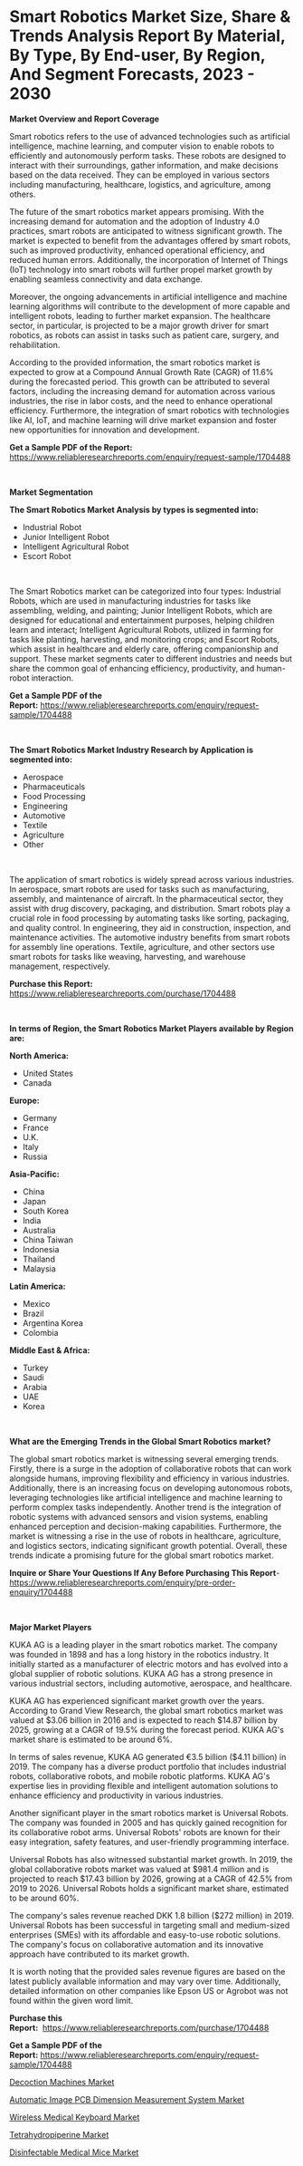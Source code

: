 <p><h1>Smart Robotics Market Size, Share & Trends Analysis Report By Material, By Type, By End-user, By Region, And Segment Forecasts, 2023 - 2030</h1></p><p><strong>Market Overview and Report Coverage</strong></p>
<p><p>Smart robotics refers to the use of advanced technologies such as artificial intelligence, machine learning, and computer vision to enable robots to efficiently and autonomously perform tasks. These robots are designed to interact with their surroundings, gather information, and make decisions based on the data received. They can be employed in various sectors including manufacturing, healthcare, logistics, and agriculture, among others.</p><p>The future of the smart robotics market appears promising. With the increasing demand for automation and the adoption of Industry 4.0 practices, smart robots are anticipated to witness significant growth. The market is expected to benefit from the advantages offered by smart robots, such as improved productivity, enhanced operational efficiency, and reduced human errors. Additionally, the incorporation of Internet of Things (IoT) technology into smart robots will further propel market growth by enabling seamless connectivity and data exchange.</p><p>Moreover, the ongoing advancements in artificial intelligence and machine learning algorithms will contribute to the development of more capable and intelligent robots, leading to further market expansion. The healthcare sector, in particular, is projected to be a major growth driver for smart robotics, as robots can assist in tasks such as patient care, surgery, and rehabilitation.</p><p>According to the provided information, the smart robotics market is expected to grow at a Compound Annual Growth Rate (CAGR) of 11.6% during the forecasted period. This growth can be attributed to several factors, including the increasing demand for automation across various industries, the rise in labor costs, and the need to enhance operational efficiency. Furthermore, the integration of smart robotics with technologies like AI, IoT, and machine learning will drive market expansion and foster new opportunities for innovation and development.</p></p>
<p><strong>Get a Sample PDF of the Report:</strong> <a href="https://www.reliableresearchreports.com/enquiry/request-sample/1704488">https://www.reliableresearchreports.com/enquiry/request-sample/1704488</a></p>
<p>&nbsp;</p>
<p><strong>Market Segmentation</strong></p>
<p><strong>The Smart Robotics Market Analysis by types is segmented into:</strong></p>
<p><ul><li>Industrial Robot</li><li>Junior Intelligent Robot</li><li>Intelligent Agricultural Robot</li><li>Escort Robot</li></ul></p>
<p>&nbsp;</p>
<p><p>The Smart Robotics market can be categorized into four types: Industrial Robots, which are used in manufacturing industries for tasks like assembling, welding, and painting; Junior Intelligent Robots, which are designed for educational and entertainment purposes, helping children learn and interact; Intelligent Agricultural Robots, utilized in farming for tasks like planting, harvesting, and monitoring crops; and Escort Robots, which assist in healthcare and elderly care, offering companionship and support. These market segments cater to different industries and needs but share the common goal of enhancing efficiency, productivity, and human-robot interaction.</p></p>
<p><strong>Get a Sample PDF of the Report:</strong>&nbsp;<a href="https://www.reliableresearchreports.com/enquiry/request-sample/1704488">https://www.reliableresearchreports.com/enquiry/request-sample/1704488</a></p>
<p>&nbsp;</p>
<p><strong>The Smart Robotics Market Industry Research by Application is segmented into:</strong></p>
<p><ul><li>Aerospace</li><li>Pharmaceuticals</li><li>Food Processing</li><li>Engineering</li><li>Automotive</li><li>Textile</li><li>Agriculture</li><li>Other</li></ul></p>
<p>&nbsp;</p>
<p><p>The application of smart robotics is widely spread across various industries. In aerospace, smart robots are used for tasks such as manufacturing, assembly, and maintenance of aircraft. In the pharmaceutical sector, they assist with drug discovery, packaging, and distribution. Smart robots play a crucial role in food processing by automating tasks like sorting, packaging, and quality control. In engineering, they aid in construction, inspection, and maintenance activities. The automotive industry benefits from smart robots for assembly line operations. Textile, agriculture, and other sectors use smart robots for tasks like weaving, harvesting, and warehouse management, respectively.</p></p>
<p><strong>Purchase this Report:</strong>&nbsp; <a href="https://www.reliableresearchreports.com/purchase/1704488">https://www.reliableresearchreports.com/purchase/1704488</a></p>
<p>&nbsp;</p>
<p><strong>In terms of Region, the Smart Robotics Market Players available by Region are:</strong></p>
<p>
    <p> <strong> North America: </strong>
        <ul>
            <li>United States</li>
            <li>Canada</li>
        </ul>
        </p> 
    <p> <strong> Europe: </strong>
        <ul>
            <li>Germany</li>
            <li>France</li>
            <li>U.K.</li>
            <li>Italy</li>
            <li>Russia</li>
        </ul>
        </p> 
    <p> <strong> Asia-Pacific: </strong>
        <ul>
            <li>China</li>
            <li>Japan</li>
            <li>South Korea</li>
            <li>India</li>
            <li>Australia</li>
            <li>China Taiwan</li>
            <li>Indonesia</li>
            <li>Thailand</li>
            <li>Malaysia</li>
        </ul>
        </p> 
    <p> <strong> Latin America: </strong>
        <ul>
            <li>Mexico</li>
            <li>Brazil</li>
            <li>Argentina Korea</li>
            <li>Colombia</li>
        </ul>
        </p> 
    <p> <strong> Middle East & Africa: </strong>
        <ul>
            <li>Turkey</li>
            <li>Saudi</li>
            <li>Arabia</li>
            <li>UAE</li>
            <li>Korea</li>
        </ul>
    </p>
    </p>
<p>&nbsp;</p>
<p><strong>What are the Emerging Trends in the Global Smart Robotics market?</strong></p>
<p><p>The global smart robotics market is witnessing several emerging trends. Firstly, there is a surge in the adoption of collaborative robots that can work alongside humans, improving flexibility and efficiency in various industries. Additionally, there is an increasing focus on developing autonomous robots, leveraging technologies like artificial intelligence and machine learning to perform complex tasks independently. Another trend is the integration of robotic systems with advanced sensors and vision systems, enabling enhanced perception and decision-making capabilities. Furthermore, the market is witnessing a rise in the use of robots in healthcare, agriculture, and logistics sectors, indicating significant growth potential. Overall, these trends indicate a promising future for the global smart robotics market.</p></p>
<p><strong>Inquire or Share Your Questions If Any Before Purchasing This Report</strong>- <a href="https://www.reliableresearchreports.com/enquiry/pre-order-enquiry/1704488">https://www.reliableresearchreports.com/enquiry/pre-order-enquiry/1704488</a></p>
<p>&nbsp;</p>
<p><strong>Major Market Players</strong></p>
<p><p>KUKA AG is a leading player in the smart robotics market. The company was founded in 1898 and has a long history in the robotics industry. It initially started as a manufacturer of electric motors and has evolved into a global supplier of robotic solutions. KUKA AG has a strong presence in various industrial sectors, including automotive, aerospace, and healthcare.</p><p>KUKA AG has experienced significant market growth over the years. According to Grand View Research, the global smart robotics market was valued at $3.06 billion in 2016 and is expected to reach $14.87 billion by 2025, growing at a CAGR of 19.5% during the forecast period. KUKA AG's market share is estimated to be around 6%.</p><p>In terms of sales revenue, KUKA AG generated €3.5 billion ($4.11 billion) in 2019. The company has a diverse product portfolio that includes industrial robots, collaborative robots, and mobile robotic platforms. KUKA AG's expertise lies in providing flexible and intelligent automation solutions to enhance efficiency and productivity in various industries.</p><p>Another significant player in the smart robotics market is Universal Robots. The company was founded in 2005 and has quickly gained recognition for its collaborative robot arms. Universal Robots' robots are known for their easy integration, safety features, and user-friendly programming interface.</p><p>Universal Robots has also witnessed substantial market growth. In 2019, the global collaborative robots market was valued at $981.4 million and is projected to reach $17.43 billion by 2026, growing at a CAGR of 42.5% from 2019 to 2026. Universal Robots holds a significant market share, estimated to be around 60%.</p><p>The company's sales revenue reached DKK 1.8 billion ($272 million) in 2019. Universal Robots has been successful in targeting small and medium-sized enterprises (SMEs) with its affordable and easy-to-use robotic solutions. The company's focus on collaborative automation and its innovative approach have contributed to its market growth.</p><p>It is worth noting that the provided sales revenue figures are based on the latest publicly available information and may vary over time. Additionally, detailed information on other companies like Epson US or Agrobot was not found within the given word limit.</p></p>
<p><strong>Purchase this Report:</strong>&nbsp;&nbsp;<a href="https://www.reliableresearchreports.com/purchase/1704488">https://www.reliableresearchreports.com/purchase/1704488</a></p>
<p></p>
<p><strong>Get a Sample PDF of the Report:</strong>&nbsp;<a href="https://www.reliableresearchreports.com/enquiry/request-sample/1704488">https://www.reliableresearchreports.com/enquiry/request-sample/1704488</a></p>
<p><p><a href="https://medium.com/@merrittrice2023/decoction-machines-market-exploring-market-share-market-trends-and-future-growth-86eb2385e216">Decoction Machines Market</a></p><p><a href="https://medium.com/@lorenzmayer1995/automatic-image-pcb-dimension-measurement-system-market-size-cagr-trends-2024-2030-829055f04d09">Automatic Image PCB Dimension Measurement System Market</a></p><p><a href="https://www.linkedin.com/pulse/wireless-medical-keyboard-market-challenges-opportunities-zqzbe/">Wireless Medical Keyboard Market</a></p><p><a href="https://www.linkedin.com/pulse/tetrahydropiperine-market-size-share-global-analysis-report-dijge/">Tetrahydropiperine Market</a></p><p><a href="https://www.linkedin.com/pulse/disinfectable-medical-mice-market-share-amp-new-trends-qvcxe/">Disinfectable Medical Mice Market</a></p></p>